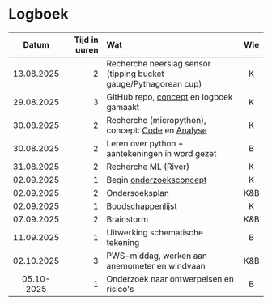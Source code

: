 # Logboek
|Datum|Tijd in uuren|Wat|Wie|
|:-:|-:|:-|:-:|
|13.08.2025|2|Recherche neerslag sensor (tipping bucket gauge/Pythagorean cup)|K|
|29.08.2025|3|GitHub repo, [concept](docs/concept.md) en logboek gamaakt|K|
|30.08.2025|2|Recherche (micropython), concept: [Code](concept.md/#Code) en [Analyse](concept.md/#Analyse)|K|
|30.08.2025|2|Leren over python + aantekeningen in word gezet |B|
|31.08.2025|2|Recherche ML (River)|K|
|02.09.2025|1|Begin [onderzoeksconcept](concept.md/#Onderzoek)|K|
|02.09.2025|2|Ondersoeksplan|K&B|
|02.09.2025|1|[Boodschappenlijst](https://github.com/D-A-R-N-O-K/PWS-Weerstation/issues/2)|K|
|07.09.2025|2|Brainstorm|K&B|
|11.09.2025|1|Uitwerking schematische tekening|B|
|02.10.2025|3|PWS-middag, werken aan anemometer en windvaan|K&B|
|05.10-2025|1|Onderzoek naar ontwerpeisen en risico's|B|

